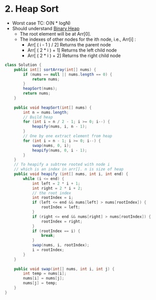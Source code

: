 # 2. Heap Sort

* Worst case TC: O(N \* logN)
* Should understand [Binary Heap](https://www.geeksforgeeks.org/binary-heap/)
  * The root element will be at Arr\[0].
  * The indexes of other nodes for the ith node, i.e., Arr\[i] :
    * Arr\[ ( i - 1 ) / 2] Returns the parent node
    * Arr\[ ( 2 \* i ) + 1] Returns the left child node
    * Arr\[ ( 2 \* i ) + 2] Returns the right child node

```java
class Solution {
    public int[] sortArray(int[] nums) {
        if (nums == null || nums.length == 0) {
            return nums;
        }
        heapSort(nums);
        return nums;
    }
    
    public void heapSort(int[] nums) {
        int n = nums.length;
        // Build heap
        for (int i = n / 2 - 1; i >= 0; i--) {
            heapify(nums, i, n - 1);
        }
        // One by one extract element from heap
        for (int i = n - 1; i >= 0; i--) {
            swap(nums, 0, i);
            heapify(nums, 0, i - 1);
        }
    }
    // To heapify a subtree rooted with node i 
    // which is an index in arr[]. n is size of heap
    public void heapify (int[] nums, int i, int end) {
        while (i <= end) {
            int left = 2 * i + 1;
            int right = 2 * i + 2;
            // the root index 
            int rootIndex = i;
            if (left <= end && nums[left] > nums[rootIndex]) {
                rootIndex = left;
            }
            if (right <= end && nums[right] > nums[rootIndex]) {
                rootIndex = right;
            }
            if (rootIndex == i) {
                break;
            }
            swap(nums, i, rootIndex);
            i = rootIndex;
        }
    }
    
    public void swap(int[] nums, int i, int j) {
        int temp = nums[i];
        nums[i] = nums[j];
        nums[j] = temp;
    }
}
```
